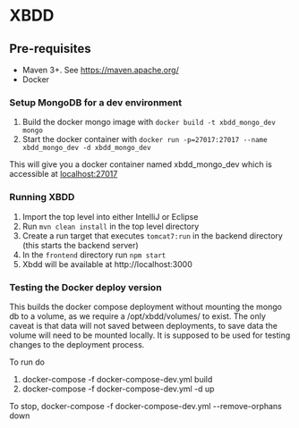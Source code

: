 # XBDD

## Pre-requisites

- Maven 3+. See https://maven.apache.org/
- Docker

### Setup MongoDB for a dev environment

1. Build the docker mongo image with `docker build -t xbdd_mongo_dev mongo`
1. Start the docker container with `docker run -p=27017:27017 --name xbdd_mongo_dev -d xbdd_mongo_dev`

This will give you a docker container named xbdd_mongo_dev which is accessible at
[localhost:27017](http://localhost:27017)

### Running XBDD

1. Import the top level into either IntelliJ or Eclipse
1. Run `mvn clean install` in the top level directory
1. Create a run target that executes `tomcat7:run` in the backend directory (this starts the backend server)
1. In the `frontend` directory run `npm start`
1. Xbdd will be available at http://localhost:3000

### Testing the Docker deploy version

This builds the docker compose deployment without mounting the mongo db to a volume, as we require a /opt/xbdd/volumes/ to exist. The only caveat is that data will not saved between deployments, to save data the volume will need to be mounted locally.
It is supposed to be used for testing changes to the deployment process.

To run do

1. docker-compose -f docker-compose-dev.yml build
2. docker-compose -f docker-compose-dev.yml -d up

To stop, docker-compose -f docker-compose-dev.yml --remove-orphans down
